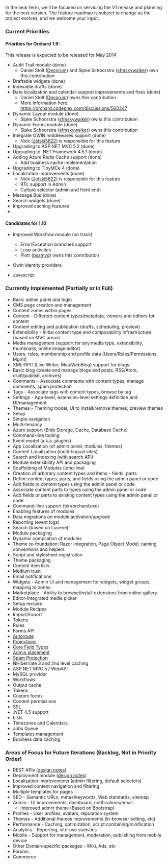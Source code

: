 In the near term, we'll be focused on servicing the V1 release and planning for the next version.
The feature roadmap is subject to change as the project evolves, and we welcome your input.

### Current Priorities

#### Priorities for Orchard 1.9:

This release is expected to be released for May 2014

* Audit Trail module (done)
  * Daniel Stolt ([Decorum](https://www.codeplex.com/site/users/view/Decorum)) and Sipke Schoorstra ([sfmskywalker](https://www.codeplex.com/site/users/view/sfmskywalker)) own this contribution
* Draftable widgets (done)
* Indexable drafts (done)
* Date localization and calendar support improvements and fixes (done)
  * Daniel Stolt ([Decorum](https://www.codeplex.com/site/users/view/Decorum)) owns this contribution
  * More information here: https://orchard.codeplex.com/discussions/560347
* Dynamic Layout module (done)
  * Sipke Schoorstra ([sfmskywalker](https://www.codeplex.com/site/users/view/sfmskywalker)) owns this contribution
* Dynamic Forms module (done)
  * Sipke Schoorstra ([sfmskywalker](https://www.codeplex.com/site/users/view/sfmskywalker)) owns this contribution
* Integrate OWIN middlewares support (done)
  * Nick ([Jetski5822](https://www.codeplex.com/site/users/view/Jetski5822)) is responsible for this feature
* Upgrading to ASP.NET MVC 5.2 (done)
* Upgrading to .NET Framework 4.5.1 (done)
* Adding Azure Redis Cache support (done)
  * Add business cache implementation
* Upgrading to TinyMCe 4 (done)
* Localization improvements (done)
  * Nick ([Jetski5822](https://www.codeplex.com/site/users/view/Jetski5822)) is responsible for this feature
  * RTL support in Admin
  * Culture selector (admin and front end)
* Message Bus (done)
* Search widgets (done)
* Improved caching features
* 
#### Candidates for 1.10

* Improved Workflow module (on track)
  * Error/Exception branches support
  * Loop activities
  * Piotr ([pszmyd](https://www.codeplex.com/site/users/view/pszmyd)) owns this contribution

* Owin identity providers
* Javascript

### Currently Implemented (Partially or in Full)

* Basic admin panel and login
* CMS page creation and management
* Content zones within pages
* Content - Different content types/metadata, viewers and editors for content 
* Content editing and publication (drafts, scheduling, preview)
* Extensibility - Initial content type and composability infrastructure (based on MVC areas)
* Media management (support for any media type, extensibility, thumbnails, online image editor)
* Users, roles, membership and profile data (Users/Roles/Permissions, Mgmt)
* XML-RPC (Live Writer, MetaWebBlog) support for blogs
* Basic blog (create and manage blogs and posts, RSS/Atom, draft/publish, archives)
* Comments - Associate comments with content types, manage comments, spam protection
* Tags - Associate tags with content types, browse by tag
* Settings - App-level, extension-level settings definition and UI/management
* Themes - Theming model, UI to install/remove themes, preview themes
* Setup
* Simple navigation
* Multi-tenancy
* Azure support (Blob Storage, Cache, Database Cache)
* Command-line tooling
* Event model (a.k.a. plugins)
* App Localization (of admin panel, modules, themes)
* Content Localization (multi-lingual sites)
* Search and Indexing (with search API)
* Module extensibility API and packaging
* Scaffolding of Modules (cmd-line)
* Creation of arbitrary content types and items - fields, parts
* Define content types, parts, and fields using the admin panel or code
* Add fields to content types using the admin panel or code
* Associate content parts to types using the admin panel or code
* Add fields or parts to existing content types using the admin panel or code
* Command-line support (bin/orchard.exe)
* Enabling features of modules
* Data migrations on module activation/upgrade
* Reporting (event logs)
* Search (based on Lucene)
* Module packaging
* Dynamic compilation of modules
* Theme re-foundation: Razor integration, Page Object Model, naming conventions and helpers
* Script and stylesheet registration
* Theme packaging
* Content item lists
* Medium trust
* Email notifications
* Widgets - Admin UI and management for widgets, widget groups, mapping to zones
* Marketplace - Ability to browse/install extensions from online gallery
* Editor-integrated media picker
* Setup recipes
* Module Recipes
* Import/Export
* Tokens
* Rules
* Forms API
* [Autoroute](http://orchard.codeplex.com/discussions/274916)
* [Projections](http://orchard.codeplex.com/discussions/274915)
* [Core Field Types](http://orchard.codeplex.com/discussions/274918)
* [Admin placement](http://orchard.codeplex.com/discussions/348649)
* [Spam Protection](http://orchard.codeplex.com/discussions/348654)
* NHibernate 3 and 2nd level caching
* ASP.NET MVC 5 / WebAPI
* MySQL provider
* Workflows
* Output cache
* Tokens
* Custom forms
* Content permissions
* SSL
* .NET 4.5 support
* Lists
* Timezones and Calendars
* Jobs Queue
* Templates management 
* Business data caching 

### Areas of Focus for Future Iterations (Backlog, Not in Priority Order)

* REST APIs ([design notes](https://orchard.codeplex.com/discussions/560607))
* Deployment module ([design notes](https://orchard.codeplex.com/discussions/452000))
* Localization improvements (admin filtering, default selectors)
* Improved content navigation and filtering
* Multiple templates for pages
* SEO - Semantic URLs, metas/keywords, Web standards, sitemap
* Admin - UI improvements, dashboard, notifications/email
  * Improved admin theme (Based on Bootstrap)
* Profiles - User profiles, avatars, reputation system
* Themes - Additional themes improvements (in-browser editing, etc)
* Performance - Caching, optimization, script combining/minification
* Analytics - Reporting, site-use statistics
* Mobile - Support for management, moderation, publishing from mobile device
* Other Domain-specific packages - Wiki, Ads, etc
* Forums 
* Commerce
